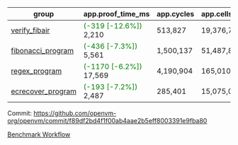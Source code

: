 | group | app.proof_time_ms | app.cycles | app.cells_used | leaf.proof_time_ms | leaf.cycles | leaf.cells_used |
| -- | -- | -- | -- | -- | -- | -- |
| [verify_fibair](https://github.com/openvm-org/openvm/blob/benchmark-results/benchmarks-pr/1284/verify_fibair-f89df2bd4f1f00ab4aae2b5eff8003391e9fba80.md) |<span style='color: green'>(-319 [-12.6%])</span> 2,210 |  513,827 |  19,376,791 |- | - | - |
| [fibonacci_program](https://github.com/openvm-org/openvm/blob/benchmark-results/benchmarks-pr/1284/fibonacci-f89df2bd4f1f00ab4aae2b5eff8003391e9fba80.md) |<span style='color: green'>(-436 [-7.3%])</span> 5,561 |  1,500,137 |  51,487,838 |<span style='color: green'>(-935 [-11.8%])</span> 6,965 |  1,832,637 |  70,691,741 |
| [regex_program](https://github.com/openvm-org/openvm/blob/benchmark-results/benchmarks-pr/1284/regex-f89df2bd4f1f00ab4aae2b5eff8003391e9fba80.md) |<span style='color: green'>(-1170 [-6.2%])</span> 17,569 |  4,190,904 |  165,010,909 |<span style='color: green'>(-2122 [-12.2%])</span> 15,310 |  3,027,784 |  142,194,373 |
| [ecrecover_program](https://github.com/openvm-org/openvm/blob/benchmark-results/benchmarks-pr/1284/ecrecover-f89df2bd4f1f00ab4aae2b5eff8003391e9fba80.md) |<span style='color: green'>(-193 [-7.2%])</span> 2,487 |  285,401 |  15,075,033 |<span style='color: green'>(-3294 [-14.5%])</span> 19,487 |  4,164,912 |  203,551,317 |


Commit: https://github.com/openvm-org/openvm/commit/f89df2bd4f1f00ab4aae2b5eff8003391e9fba80

[Benchmark Workflow](https://github.com/openvm-org/openvm/actions/runs/12961315001)
